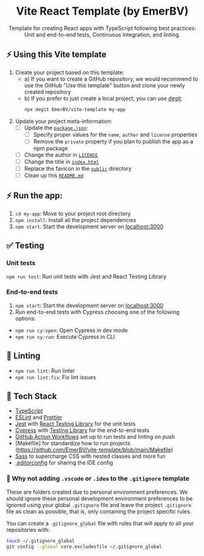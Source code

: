 <h1 align="center">
  Vite React Template (by EmerBV)
</h1>

<p align="center">
  Template for creating React apps with TypeScript following best practices: Unit and end-to-end tests, Continuous Integration, and linting.
</p>

## ⚡ Using this Vite template

1. Create your project based on this template:
   - a) If you want to create a GitHub repository, we would recommend to use the GitHub "Use this template" button and clone your newly created repository
   - b) If you prefer to just create a local project, you can use [degit](https://github.com/Rich-Harris/degit):
     ```bash
     npx degit EmerBV/vite-template my-app
     ```
2. Update your project meta-information:
   - [ ] Update the [`package.json`](https://github.com/EmerBV/vite-template/blob/main/package.json):
     - [ ] Specify proper values for the `name`, `author` and `license` properties
     - [ ] Remove the `private` property if you plan to publish the app as a npm package
   - [ ] Change the author in [`LICENSE`](https://github.com/EmerBV/vite-template/blob/main/LICENSE)
   - [ ] Change the title in [`index.html`](https://github.com/EmerBV/vite-template/blob/main/index.html)
   - [ ] Replace the favicon in the [`public`](https://github.com/EmerBV/vite-template/blob/main/public) directory
   - [ ] Clean up this [`README.md`](https://github.com/EmerBV/vite-template/blob/main/README.md)
## ⚡ Run the app:
   1. `cd my-app`: Move to your project root directory
   2. `npm install`: Install all the project dependencies
   3. `npm start`: Start the development server on [localhost:3000](http://localhost:3000)

## ✅ Testing

### Unit tests

`npm run test`: Run unit tests with Jest and React Testing Library

### End-to-end tests

1. `npm start`: Start the development server on [localhost:3000](http://localhost:3000)
2. Run end-to-end tests with Cypress choosing one of the following options:
  - `npm run cy:open`: Open Cypress in dev mode
  - `npm run cy:run`: Execute Cypress in CLI

## 🔦 Linting

- `npm run lint`: Run linter
- `npm run lint:fix`: Fix lint issues

## 🌈 Tech Stack

- [TypeScript](https://www.typescriptlang.org)
- [ESLint](https://eslint.org) and [Prettier](https://prettier.io)
- [Jest](https://jestjs.io) with [React Testing Library](https://testing-library.com/docs/react-testing-library/intro) for the unit tests
- [Cypress](https://www.cypress.io) with [Testing Library](https://testing-library.com/docs/cypress-testing-library) for the end-to-end tests
- [GitHub Action Workflows](https://github.com/features/actions) set up to run tests and linting on push
- [Makefile] for standardize how to run projects (https://github.com/EmerBV/vite-template/blob/main/Makefile)
- [Sass](https://sass-lang.com) to supercharge CSS with nested classes and more fun
- [.editorconfig](https://editorconfig.org) for sharing the IDE config

### 👻 Why not adding `.vscode` or `.idea` to the `.gitignore` template

These are folders created due to personal environment preferences. We should ignore these personal development environment preferences to be ignored using your global `.gitignore` file and leave the project `.gitignore` file as clean as possible, that is, only containing the project specific rules.

You can create a `.gitignore_global` file with rules that will apply to all your repositories with:

```bash
touch ~/.gitignore_global
git config --global core.excludesfile ~/.gitignore_global
```